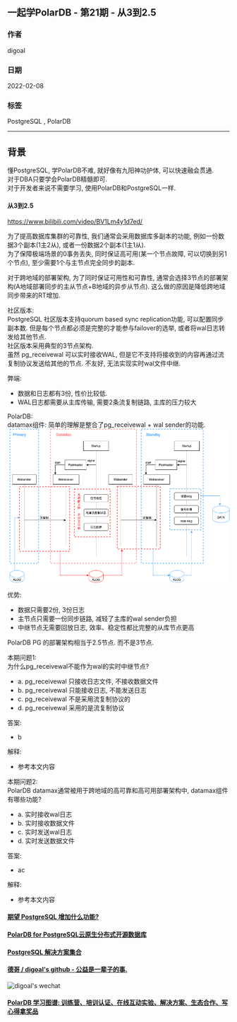 ## 一起学PolarDB - 第21期 - 从3到2.5  
          
### 作者          
digoal          
          
### 日期          
2022-02-08         
          
### 标签          
PostgreSQL , PolarDB          
          
----          
          
## 背景          
懂PostgreSQL, 学PolarDB不难, 就好像有九阳神功护体, 可以快速融会贯通.          
对于DBA只要学会PolarDB精髓即可.          
对于开发者来说不需要学习, 使用PolarDB和PostgreSQL一样.          
          
#### 从3到2.5     
https://www.bilibili.com/video/BV1Lm4y1d7ed/   
  
为了提高数据库集群的可靠性, 我们通常会采用数据库多副本的功能, 例如一份数据3个副本(1主2从), 或者一份数据2个副本(1主1从).    
为了保障极端场景的0事务丢失, 同时保证高可用(某一个节点故障, 可以切换到另1个节点), 至少需要1个与主节点完全同步的副本.    
  
对于跨地域的部署架构, 为了同时保证可用性和可靠性, 通常会选择3节点的部署架构(A地域部署同步的主从节点+B地域的异步从节点). 这么做的原因是降低跨地域同步带来的RT增加.    
  
社区版本:           
PostgreSQL 社区版本支持quorum based sync replication功能, 可以配置同步副本数. 但是每个节点都必须是完整的才能参与failover的选举, 或者将wal日志转发给其他节点.    
社区版本采用典型的3节点架构.   
虽然 pg_receivewal 可以实时接收WAL, 但是它不支持将接收到的内容再通过流复制协议发送给其他的节点. 不友好, 无法实现实时wal文件中继.    
  
弊端:  
- 数据和日志都有3份, 性价比较低.     
- WAL日志都需要从主库传输, 需要2条流复制链路, 主库的压力较大  
  
PolarDB:           
datamax组件: 简单的理解是整合了pg_receivewal + wal sender的功能.   
![pic](20220208_04_pic_001.png)  
  
优势:  
- 数据只需要2份, 3份日志  
- 主节点只需要一份同步链路, 减轻了主库的wal sender负担  
- 中继节点无需要回放日志, 效率、稳定性都比完整的从库节点更高  
  
PolarDB PG 的部署架构相当于2.5节点. 而不是3节点.   
  
          
本期问题1:          
为什么pg_receivewal不能作为wal的实时中继节点?   
- a. pg_receivewal 只接收日志文件, 不接收数据文件  
- b. pg_receivewal 只能接收日志, 不能发送日志   
- c. pg_receivewal 不是采用流复制协议的     
- d. pg_receivewal 采用的是流复制协议   
          
答案:          
- b     
          
解释:          
- 参考本文内容          
        
本期问题2:          
PolarDB datamax通常被用于跨地域的高可靠和高可用部署架构中, datamax组件有哪些功能?   
- a. 实时接收wal日志  
- b. 实时接收数据文件  
- c. 实时发送wal日志   
- d. 实时发送数据文件  
          
答案:          
- ac  
          
解释:          
- 参考本文内容     
  
  
#### [期望 PostgreSQL 增加什么功能?](https://github.com/digoal/blog/issues/76 "269ac3d1c492e938c0191101c7238216")
  
  
#### [PolarDB for PostgreSQL云原生分布式开源数据库](https://github.com/ApsaraDB/PolarDB-for-PostgreSQL "57258f76c37864c6e6d23383d05714ea")
  
  
#### [PostgreSQL 解决方案集合](https://yq.aliyun.com/topic/118 "40cff096e9ed7122c512b35d8561d9c8")
  
  
#### [德哥 / digoal's github - 公益是一辈子的事.](https://github.com/digoal/blog/blob/master/README.md "22709685feb7cab07d30f30387f0a9ae")
  
  
![digoal's wechat](../pic/digoal_weixin.jpg "f7ad92eeba24523fd47a6e1a0e691b59")
  
  
#### [PolarDB 学习图谱: 训练营、培训认证、在线互动实验、解决方案、生态合作、写心得拿奖品](https://www.aliyun.com/database/openpolardb/activity "8642f60e04ed0c814bf9cb9677976bd4")
  
